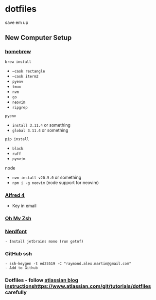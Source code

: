 # dotfiles
save em up

## New Computer Setup

### [homebrew](https://brew.sh)
`brew install`
- `—cask rectangle`
- `—cask iterm2`
- `pyenv`
- `tmux`
- `nvm`
- `go`
- `neovim`
- `ripgrep`


`pyenv`
- `install 3.11.4` or something
- `global 3.11.4` or something


`pip install`
- `black`
- `ruff`
- `pynvim`

node
- `nvm install v20.5.0` or something
- `npm i -g neovim` (node support for neovim)

### [Alfred 4](https://www.alfredapp.com/help/v4/)
- Key in email
### [Oh My Zsh](https://ohmyz.sh/#install)
### [Nerdfont](https://github.com/ronniedroid/getnf)
    - Install jetbrains mono (run getnf)

### GitHub ssh
    - ssh-keygen -t ed25519 -C "raymond.alex.martin@gmail.com"
    - Add to Github

### Dotfiles - follow [atlassian blog instructions](https://www.atlassian.com/git/tutorials/dotfiles)https://www.atlassian.com/git/tutorials/dotfiles carefully
